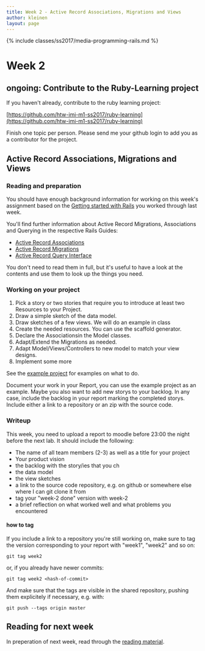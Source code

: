 ```yaml
---
title: Week 2 - Active Record Associations, Migrations and Views
author: kleinen
layout: page
---
```

{% include classes/ss2017/media-programming-rails.md %}

# Week 2

## ongoing: Contribute to the Ruby-Learning project

If you haven't already, contribute to the ruby learning project:

[https://github.com/htw-imi-m1-ss2017/ruby-learning](https://github.com/htw-imi-m1-ss2017/ruby-learning)

Finish one topic per person. Please send me your github login to add you as a contributor for the project.

## Active Record Associations, Migrations and Views

### Reading and preparation

You should have enough background information for working on this week's assignment based
on the [Getting started with Rails](https://guides.rubyonrails.org/getting_started.html) you worked through last week.

You'll find further information about Active Record Migrations, Associations and
Querying in the respective Rails Guides:
* [Active Record Associations](https://guides.rubyonrails.org/association_basics.html)
* [Active Record Migrations](https://guides.rubyonrails.org/active_record_migrations.html)
* [Active Record Query Interface](https://guides.rubyonrails.org/active_record_querying.html)

You don't need to read them in full, but it's useful to have a look at the contents
and use them to look up the things you need.

### Working on your project

1. Pick a story or two stories that require you to introduce at least two Resources to your Project.
2. Draw a simple sketch of the data model.
3. Draw sketches of a few views. We will do an example in class
4. Create the needed resources. You can use the scaffold generator.
5. Declare the Associationsin the Model classes.
6. Adapt/Extend the Migrations as needed.
7. Adapt Model/Views/Controllers to new model to match your view designs.
8. Implement some more

See the [example project](../../example-project) for examples on what to do.

Document your work in your Report, you can use the example project as an
example. Maybe you also want to add new storys to your backlog. In any case,
include the backlog in your report marking the completed storys. Include either
a link to a repository or an zip with the source code.

### Writeup

This week, you need to upload a report to moodle before 23:00 the night before the next lab.
It should include the following:

* The name of all team members (2-3) as well as a title for your project
* Your product vision
* the backlog with the story/ies that you ch
* the data model
* the view sketches
* a link to the source code repository, e.g. on github or somewhere else where I can git clone it from
* tag your "week-2 done" version with week-2
* a brief reflection on what worked well and what problems you encountered

#### how to tag

If you include a link to a repository you're still working on, make sure to tag the version corresponding to your report with "week1", "week2" and so on:

    git tag week2

or, if you already have newer commits:

    git tag week2 <hash-of-commit>

And make sure that the tags are visible in the shared repository, pushing them explicitely if necessary, e.g. with:

    git push --tags origin master

## Reading for next week
In preperation of next week, read through the [reading material](../week-3/#reading).
